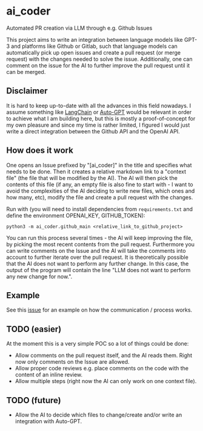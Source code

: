 
# ai_coder
Automated PR creation via LLM through e.g. Github Issues

This project aims to write an integration between language models like GPT-3 and platforms like Github or Gitlab, such that language models can automatically pick up open issues and create a pull request (or merge request) with the changes needed to solve the issue. Additionally, one can comment on the issue for the AI to further improve the pull request until it can be merged.

## Disclaimer

It is hard to keep up-to-date with all the advances in this field nowadays. I assume something like [LangChain](https://python.langchain.com/en/latest/index.html) or [Auto-GPT](https://github.com/Significant-Gravitas/Auto-GPT) would be relevant in order to achieve what I am building here, but this is mostly a proof-of-concept for my own pleasure and since my time is rather limited, I figured I would just write a direct integration between the Github API and the OpenAI API.

## How does it work

One opens an Issue prefixed by "[ai_coder]" in the title and specifies what needs to be done. Then it creates a relative markdown link to a "context file" (the file that will be modified by the AI). The AI will then pick the contents of this file (if any, an empty file is also fine to start with - I want to avoid the complexities of the AI deciding to write new files, which ones and how many, etc), modify the file and create a pull request with the changes.

Run with (you will need to install dependencies from `requirements.txt` and define the environment OPENAI_KEY, GITHUB_TOKEN):

```
python3 -m ai_coder.github_main <relative_link_to_github_project>
```

You can run this process several times - the AI will keep improving the file, by picking the most recent contents from the pull request. Furthermore you can write comments on the Issue and the AI will take the comments into account to further iterate over the pull request. It is theoretically possible that the AI does not want to perform any further change. In this case, the output of the program will contain the line "LLM does not want to perform any new change for now.".

## Example

See this [issue](https://github.com/pereferrera/ai_coder/issues/7) for an example on how the communication / process works.

## TODO (easier)

At the moment this is a very simple POC so a lot of things could be done:
* Allow comments on the pull request itself, and the AI reads them. Right now only comments on the Issue are allowed.
* Allow proper code reviews e.g. place comments on the code with the content of an inline review.
* Allow multiple steps (right now the AI can only work on one context file).

## TODO (future)

* Allow the AI to decide which files to change/create and/or write an integration with Auto-GPT.